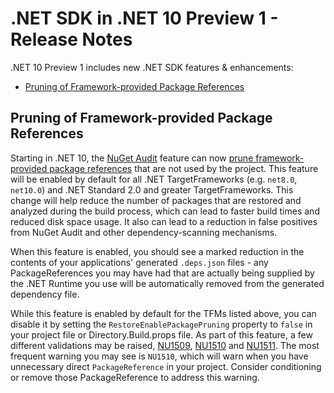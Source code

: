 # .NET SDK in .NET 10 Preview 1 - Release Notes

.NET 10 Preview 1 includes new .NET SDK features & enhancements:

- [Pruning of Framework-provided Package References](#pruning-of-framework-provided-package-references)

## Pruning of Framework-provided Package References

Starting in .NET 10, the [NuGet Audit][nuget-audit] feature can now [prune framework-provided package references][prune-package-references-spec] that are not used by the project. This feature will be enabled by default for all .NET TargetFrameworks (e.g. `net8.0`, `net10.0`) and .NET Standard 2.0 and greater TargetFrameworks. This change will help reduce the number of packages that are restored and analyzed during the build process, which can lead to faster build times and reduced disk space usage. It also can lead to a reduction in false positives from NuGet Audit and other dependency-scanning mechanisms.

When this feature is enabled, you should see a marked reduction in the contents of your applications' generated `.deps.json` files - any PackageReferences you may have had that are actually being supplied by the .NET Runtime you use will be automatically removed from the generated dependency file.

While this feature is enabled by default for the TFMs listed above, you can disable it by setting the `RestoreEnablePackagePruning` property to `false` in your project file or Directory.Build.props file.
As part of this feature, a few different validations may be raised, [NU1509](https://learn.microsoft.com/en-us/nuget/reference/errors-and-warnings/nu1509), [NU1510](https://learn.microsoft.com/en-us/nuget/reference/errors-and-warnings/nu1510) and [NU1511](https://learn.microsoft.com/en-us/nuget/reference/errors-and-warnings/nu1511).
The most frequent warning you may see is `NU1510`, which will warn when you have unnecessary direct `PackageReference` in your project. Consider conditioning or remove those PackageReference to address this warning.

[nuget-audit]: https://learn.microsoft.com/en-us/nuget/concepts/auditing-packages
[prune-package-references-spec]: https://github.com/NuGet/Home/blob/451c27180d14214bca60483caee57f0dc737b8cf/accepted/2024/prune-package-reference.md
